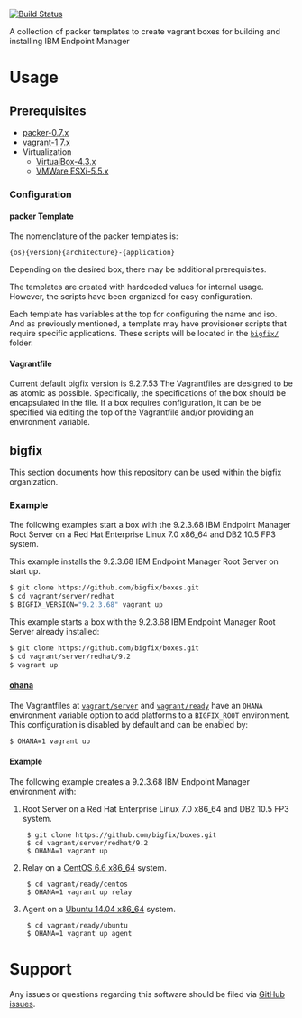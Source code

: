 [![Build Status](https://travis-ci.org/bigfix/boxes.svg?branch=master)](https://travis-ci.org/bigfix/boxes)

A collection of packer templates to create vagrant boxes for building and installing IBM Endpoint Manager

# Usage
## Prerequisites
- [packer-0.7.x](http://www.packer.io/downloads.html)
- [vagrant-1.7.x](http://www.vagrantup.com/downloads.html)
- Virtualization
	- [VirtualBox-4.3.x](https://www.virtualbox.org/wiki/Downloads)
	- [VMWare ESXi-5.5.x](http://www.vmware.com/products/esxi-and-esx/)

### Configuration
#### packer Template
The nomenclature of the packer templates is:

```
{os}{version}{architecture}-{application}
```

Depending on the desired box, there may be additional prerequisites.

The templates are created with hardcoded values for internal usage. However, the scripts have been organized for easy configuration.

Each template has variables at the top for configuring the name and iso. And as previously mentioned, a template may have provisioner scripts that require specific applications. These scripts will be located in the [`bigfix/`](bigfix/) folder.

#### Vagrantfile
Current default bigfix version is 9.2.7.53
The Vagrantfiles are designed to be as atomic as possible. Specifically, the specifications of the box should be encapsulated in the file. If a box requires configuration, it can be be specified via editing the top of the Vagrantfile and/or providing an environment variable.

## bigfix
This section documents how this repository can be used within the [bigfix](http://platdev.sfolab.ibm.com/) organization.

### Example
The following examples start a box with the 9.2.3.68 IBM Endpoint Manager Root Server on a Red Hat Enterprise Linux 7.0 x86_64 and DB2 10.5 FP3 system.

This example installs the 9.2.3.68 IBM Endpoint Manager Root Server on start up.

```bash
$ git clone https://github.com/bigfix/boxes.git
$ cd vagrant/server/redhat
$ BIGFIX_VERSION="9.2.3.68" vagrant up
```

This example starts a box with the 9.2.3.68 IBM Endpoint Manager Root Server already installed:

```bash
$ git clone https://github.com/bigfix/boxes.git
$ cd vagrant/server/redhat/9.2
$ vagrant up
```

#### [ohana](https://youtu.be/-U0xGBNl2fE)
The Vagrantfiles at [`vagrant/server`](vagrant/server) and [`vagrant/ready`](vagrant/ready) have an `OHANA` environment variable option to add platforms to a `BIGFIX_ROOT` environment. This configuration is disabled by default and can be enabled by:

```bash
$ OHANA=1 vagrant up
```

#### Example
The following example creates a 9.2.3.68 IBM Endpoint Manager environment with:

1. Root Server on a Red Hat Enterprise Linux 7.0 x86_64 and DB2 10.5 FP3 system.

        $ git clone https://github.com/bigfix/boxes.git
        $ cd vagrant/server/redhat/9.2
        $ OHANA=1 vagrant up

2. Relay on a [CentOS 6.6 x86_64](https://atlas.hashicorp.com/chef/boxes/centos-6.6) system.

        $ cd vagrant/ready/centos
        $ OHANA=1 vagrant up relay

3. Agent on a [Ubuntu 14.04 x86_64](https://atlas.hashicorp.com/ubuntu/boxes/trusty64) system.

        $ cd vagrant/ready/ubuntu
        $ OHANA=1 vagrant up agent

# Support
Any issues or questions regarding this software should be filed via [GitHub issues](https://github.com/bigfix/boxes/issues).
